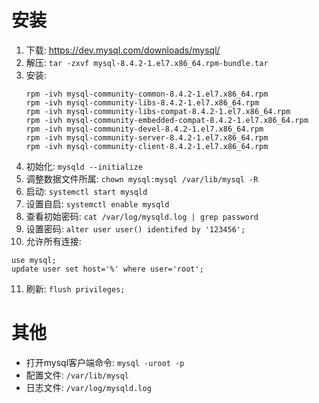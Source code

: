 # 安装

1. 下载: https://dev.mysql.com/downloads/mysql/
2. 解压: ```tar -zxvf mysql-8.4.2-1.el7.x86_64.rpm-bundle.tar```
3. 安装:
    ```
   rpm -ivh mysql-community-common-8.4.2-1.el7.x86_64.rpm
   rpm -ivh mysql-community-libs-8.4.2-1.el7.x86_64.rpm
   rpm -ivh mysql-community-libs-compat-8.4.2-1.el7.x86_64.rpm
   rpm -ivh mysql-community-embedded-compat-8.4.2-1.el7.x86_64.rpm
   rpm -ivh mysql-community-devel-8.4.2-1.el7.x86_64.rpm
   rpm -ivh mysql-community-server-8.4.2-1.el7.x86_64.rpm
   rpm -ivh mysql-community-client-8.4.2-1.el7.x86_64.rpm
   ```
4. 初始化: ```mysqld --initialize```
5. 调整数据文件所属: ```chown mysql:mysql /var/lib/mysql -R```
6. 启动: ```systemctl start mysqld```
7. 设置自启: ```systemctl enable mysqld```
8. 查看初始密码: ```cat /var/log/mysqld.log | grep password```
9. 设置密码: ```alter user user() identifed by '123456';```
10. 允许所有连接:
   ```
   use mysql;
   update user set host='%' where user='root';
   ```
11. 刷新: ```flush privileges;```

# 其他
- 打开mysql客户端命令: ```mysql -uroot -p```
- 配置文件: ```/var/lib/mysql```
- 日志文件: ```/var/log/mysqld.log```

